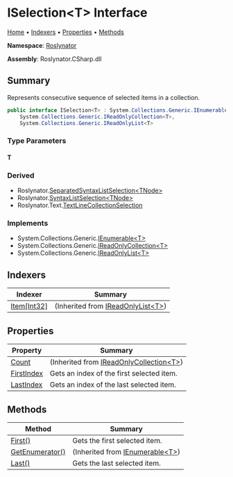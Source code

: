 <a name="_top"></a>

# ISelection\<T> Interface

[Home](../../README.md#_top) &#x2022; [Indexers](#indexers) &#x2022; [Properties](#properties) &#x2022; [Methods](#methods)

**Namespace**: [Roslynator](../README.md#_top)

**Assembly**: Roslynator\.CSharp\.dll

## Summary

Represents consecutive sequence of selected items in a collection\.

```csharp
public interface ISelection<T> : System.Collections.Generic.IEnumerable<T>,
    System.Collections.Generic.IReadOnlyCollection<T>,
    System.Collections.Generic.IReadOnlyList<T>
```

### Type Parameters

#### T

### Derived

* Roslynator\.[SeparatedSyntaxListSelection\<TNode>](../SeparatedSyntaxListSelection-1/README.md#_top)
* Roslynator\.[SyntaxListSelection\<TNode>](../SyntaxListSelection-1/README.md#_top)
* Roslynator\.Text\.[TextLineCollectionSelection](../Text/TextLineCollectionSelection/README.md#_top)

### Implements

* System\.Collections\.Generic\.[IEnumerable\<T>](https://docs.microsoft.com/en-us/dotnet/api/system.collections.generic.ienumerable-1)
* System\.Collections\.Generic\.[IReadOnlyCollection\<T>](https://docs.microsoft.com/en-us/dotnet/api/system.collections.generic.ireadonlycollection-1)
* System\.Collections\.Generic\.[IReadOnlyList\<T>](https://docs.microsoft.com/en-us/dotnet/api/system.collections.generic.ireadonlylist-1)

## Indexers

| Indexer | Summary |
| ------- | ------- |
| [Item\[Int32\]](https://docs.microsoft.com/en-us/dotnet/api/system.collections.generic.ireadonlylist-1.item) |  \(Inherited from [IReadOnlyList\<T>](https://docs.microsoft.com/en-us/dotnet/api/system.collections.generic.ireadonlylist-1)\) |

## Properties

| Property | Summary |
| -------- | ------- |
| [Count](https://docs.microsoft.com/en-us/dotnet/api/system.collections.generic.ireadonlycollection-1.count) |  \(Inherited from [IReadOnlyCollection\<T>](https://docs.microsoft.com/en-us/dotnet/api/system.collections.generic.ireadonlycollection-1)\) |
| [FirstIndex](FirstIndex/README.md#_top) | Gets an index of the first selected item\. |
| [LastIndex](LastIndex/README.md#_top) | Gets an index of the last selected item\. |

## Methods

| Method | Summary |
| ------ | ------- |
| [First()](First/README.md#_top) | Gets the first selected item\. |
| [GetEnumerator()](https://docs.microsoft.com/en-us/dotnet/api/system.collections.generic.ienumerable-1.getenumerator) |  \(Inherited from [IEnumerable\<T>](https://docs.microsoft.com/en-us/dotnet/api/system.collections.generic.ienumerable-1)\) |
| [Last()](Last/README.md#_top) | Gets the last selected item\. |

